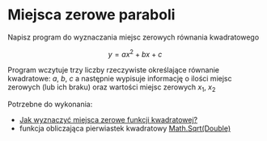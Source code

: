 # Miejsca zerowe paraboli

Napisz program do wyznaczania miejsc zerowych równania kwadratowego 

$$ y = a x^2 + bx +c$$ 

Program wczytuje trzy liczby rzeczywiste określające równanie kwadratowe: $a$, $b$, $c$ a następnie wypisuje informację o ilości miejsc zerowych (lub ich braku) oraz wartości miejsc zerowych $x_1$, $x_2$


Potrzebne do wykonania: 
  * [Jak wyznaczyć miejsca zerowe funkcji kwadratowej?](https://matfiz24.pl/funkcja-kwadratowa/miejsca-zerowe)
  * funkcja obliczająca pierwiastek kwadratowy [Math.Sqrt(Double)](https://learn.microsoft.com/pl-pl/dotnet/api/system.math.sqrt?view=netcore-3.1)
